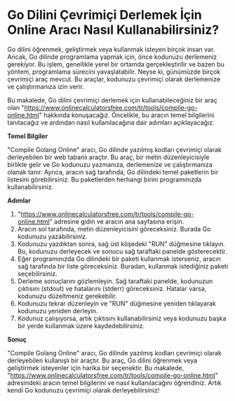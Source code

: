 Go Dilini Çevrimiçi Derlemek İçin Online Aracı Nasıl Kullanabilirsiniz?
=======================================================================

Go dilini öğrenmek, geliştirmek veya kullanmak isteyen birçok insan var. Ancak, Go dilinde programlama yapmak için, önce kodunuzu derlemeniz gerekiyor. Bu işlem, genellikle yerel bir ortamda gerçekleştirilir ve bazen bu yöntem, programlama sürecini yavaşlatabilir. Neyse ki, günümüzde birçok çevrimiçi araç mevcut. Bu araçlar, kodunuzu çevrimiçi olarak derlemenize ve çalıştırmanıza izin verir.

Bu makalede, Go dilini çevrimiçi derlemek için kullanabileceğiniz bir araç olan "<https://www.onlinecalculatorsfree.com/tr/tools/compile-go-online.html>" hakkında konuşacağız. Öncelikle, bu aracın temel bilgilerini tanıtacağız ve ardından nasıl kullanılacağına dair adımları açıklayacağız.

 **Temel Bilgiler**

"Compile Golang Online" aracı, Go dilinde yazılmış kodları çevrimiçi olarak derleyebilen bir web tabanlı araçtır. Bu araç, bir metin düzenleyicisiyle birlikte gelir ve Go kodunuzu yazmanıza, derlemenize ve çalıştırmanıza olanak tanır. Ayrıca, aracın sağ tarafında, Go dilindeki temel paketlerin bir listesini görebilirsiniz. Bu paketlerden herhangi birini programınızda kullanabilirsiniz.

 **Adımlar**

1. "<https://www.onlinecalculatorsfree.com/tr/tools/compile-go-online.html>" adresine gidin ve aracın ana sayfasına erişin.
2. Aracın sol tarafında, metin düzenleyicisini göreceksiniz. Burada Go kodunuzu yazabilirsiniz.
3. Kodunuzu yazdıktan sonra, sağ üst köşedeki "RUN" düğmesine tıklayın. Bu, kodunuzu derleyecek ve sonucu sağ taraftaki panelde gösterecektir.
4. Eğer programınızda Go dilindeki bir paketi kullanmak isterseniz, aracın sağ tarafında bir liste göreceksiniz. Buradan, kullanmak istediğiniz paketi seçebilirsiniz.
5. Derleme sonuçlarını gözlemleyin. Sağ taraftaki panelde, kodunuzun çıktısını (stdout) ve hatalarını (stderr) göreceksiniz. Hatalar varsa, kodunuzu düzeltmeniz gerekebilir.
6. Kodunuzu tekrar düzenleyin ve "RUN" düğmesine yeniden tıklayarak kodunuzu yeniden derleyin.
7. Kodunuz çalışıyorsa, artık çıktısını kullanabilirsiniz veya kodunuzu başka bir yerde kullanmak üzere kaydedebilirsiniz.

 **Sonuç**

"Compile Golang Online" aracı, Go dilinde yazılmış kodları çevrimiçi olarak derleyebilen kullanışlı bir araçtır. Bu araç, Go dilini öğrenmek veya geliştirmek isteyenler için harika bir seçenektir. Bu makalede, "<https://www.onlinecalculatorsfree.com/tr/tools/compile-go-online.html>" adresindeki aracın temel bilgilerini ve nasıl kullanılacağını öğrendiniz. Artık kendi Go kodunuzu çevrimiçi olarak derleyebilirsiniz!